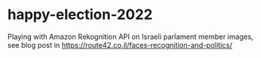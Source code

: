 # happy-election-2022
Playing with Amazon Rekognition API on Israeli parlament member images, see blog post in https://route42.co.il/faces-recognition-and-politics/
